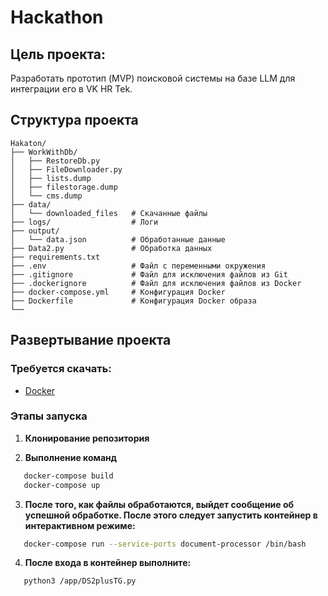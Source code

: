
# Hackathon

## Цель проекта:
Разработать прототип (MVP) поисковой системы на базе LLM  для интеграции 
его в VK HR Tek.  

## Структура проекта

```text
Hakaton/
├── WorkWithDb/
│   ├── RestoreDb.py
│   ├── FileDownloader.py
│   ├── lists.dump
│   ├── filestorage.dump
│   └── cms.dump
├── data/                  
│   └── downloaded_files   # Скачанные файлы
├── logs/                  # Логи
├── output/ 
│   └── data.json          # Обработанные данные
├── Data2.py               # Обработка данных
├── requirements.txt
├── .env                   # Файл с переменными окружения
├── .gitignore             # Файл для исключения файлов из Git
├── .dockerignore          # Файл для исключения файлов из Docker
├── docker-compose.yml     # Конфигурация Docker
├── Dockerfile             # Конфигурация Docker образа
└── 
```
## Развертывание проекта

### Требуется скачать:

- [Docker](https://www.docker.com/)


### Этапы запуска

1.  **Клонирование репозитория**

2. **Выполнение команд**
 ```bash
    docker-compose build
    docker-compose up

 ```
3. **После того, как файлы обработаются, выйдет сообщение об успешной обработке. После этого следует запустить контейнер в интерактивном режиме:**
 ```bash
    docker-compose run --service-ports document-processor /bin/bash
 ```
4. **После входа в контейнер выполните:**
 ```bash
    python3 /app/DS2plusTG.py
 ```


